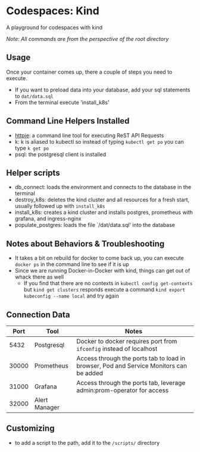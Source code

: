 # Codespaces: Kind
A playground for codespaces with kind

_Note: All commands are from the perspective of the root directory_

## Usage

Once your container comes up, there a couple of steps you need to execute.

* If you want to preload data into your database, add your sql statements to `dat/data.sql`
* From the terminal execute 'install_k8s'

## Command Line Helpers Installed
* [httpie](https://httpie.io/): a command line tool for executing ReST API Requests
* k: k is aliased to kubectl so instead of typing `kubectl get po` you can type `k get po`
* psql: the postgresql client is installed

## Helper scripts
* db_connect: loads the environment and connects to the database in the terminal
* destroy_k8s: deletes the kind cluster and all resources for a fresh start, usually followed up with `install_k8s`
* install_k8s: creates a kind cluster and installs postgres, prometheus with grafana, and ingress-nginx
* populate_postgres: loads the file `/dat/data.sql' into the database


## Notes about Behaviors & Troubleshooting
* It takes a bit on rebuild for docker to come back up, you can execute `docker ps` in the command line to see if it is up
* Since we are running Docker-in-Docker with kind, things can get out of whack there as well
    * If you find that there are no contexts in `kubectl config get-contexts` but `kind get clusters` responds execute a command `kind export kubeconfig --name local` and try again

## Connection Data
| Port | Tool | Notes |
| ---- | ---- | ---- |
| 5432 | Postgresql | Docker to docker requires port from `ifconfig` instead of localhost |
| 30000 | Prometheus | Access through the ports tab to load in browser, Pod and Service Monitors can be added |
| 31000 | Grafana | Access through the ports tab, leverage admin:prom-operator for access |
| 32000 | Alert Manager | |

## Customizing
* to add a script to the path, add it to the `/scripts/` directory


 